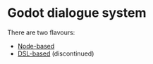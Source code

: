 # Godot dialogue system

There are two flavours:
- [Node-based](./nodes/README.md)
- [DSL-based](./dsl/README.md) (discontinued)
